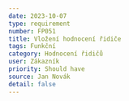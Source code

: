 ```yaml
---
date: 2023-10-07
type: requirement
number: FP051
title: Vložení hodnocení řidiče
tags: Funkční
category: Hodnocení řidičů
user: Zákazník
priority: Should have
source: Jan Novák
detail: false
---
```


